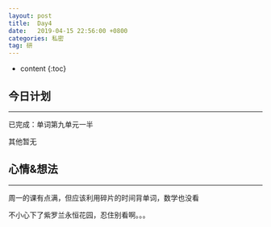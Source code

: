 ```yaml
---
layout: post
title:  Day4
date:   2019-04-15 22:56:00 +0800
categories: 私密
tag: 研
---
```


* content
{:toc}


今日计划
--------------------------


-----------------------


已完成：单词第九单元一半


其他暂无


心情&想法
----------------------------


-----------------------


周一的课有点满，但应该利用碎片的时间背单词，数学也没看


不小心下了紫罗兰永恒花园，忍住别看啊。。。



